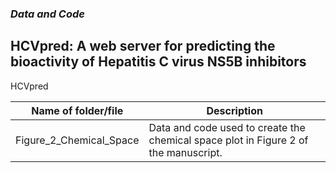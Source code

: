### *Data and Code*
## HCVpred: A web server for predicting the bioactivity of Hepatitis C virus NS5B inhibitors
HCVpred

Name of folder/file | Description
--- | ---
Figure_2_Chemical_Space | Data and code used to create the chemical space plot in Figure 2 of the manuscript.
